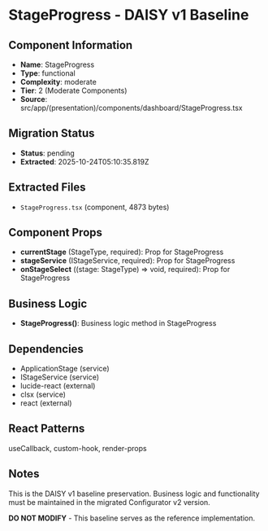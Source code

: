 # StageProgress - DAISY v1 Baseline

## Component Information

- **Name**: StageProgress
- **Type**: functional
- **Complexity**: moderate
- **Tier**: 2 (Moderate Components)
- **Source**: src/app/(presentation)/components/dashboard/StageProgress.tsx

## Migration Status

- **Status**: pending
- **Extracted**: 2025-10-24T05:10:35.819Z

## Extracted Files

- `StageProgress.tsx` (component, 4873 bytes)

## Component Props

- **currentStage** (StageType, required): Prop for StageProgress
- **stageService** (IStageService, required): Prop for StageProgress
- **onStageSelect** ((stage: StageType) => void, required): Prop for StageProgress

## Business Logic

- **StageProgress()**: Business logic method in StageProgress

## Dependencies

- ApplicationStage (service)
- IStageService (service)
- lucide-react (external)
- clsx (service)
- react (external)

## React Patterns

useCallback, custom-hook, render-props

## Notes

This is the DAISY v1 baseline preservation. Business logic and functionality
must be maintained in the migrated Configurator v2 version.

**DO NOT MODIFY** - This baseline serves as the reference implementation.
